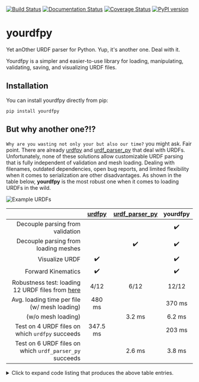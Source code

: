 [![Build Status](https://app.travis-ci.com/clemense/yourdfpy.svg?branch=main)](https://app.travis-ci.com/clemense/yourdfpy.svg?branch=main)
[![Documentation Status](https://readthedocs.org/projects/yourdfpy/badge/?version=latest)](https://yourdfpy.readthedocs.io/en/latest/?badge=latest)
[![Coverage Status](https://coveralls.io/repos/github/clemense/yourdfpy/badge.svg?branch=main)](https://coveralls.io/github/clemense/yourdfpy?branch=main)
[![PyPI version](https://badge.fury.io/py/yourdfpy.svg)](https://badge.fury.io/py/yourdfpy)

# yourdfpy

Yet anOther URDF parser for Python. Yup, it's another one. Deal with it.

Yourdfpy is a simpler and easier-to-use library for loading, manipulating, validating, saving, and visualizing URDF files.

## Installation

You can install yourdfpy directly from pip:
```
pip install yourdfpy
```


## But why another one?!?
`Why are you wasting not only your but also our time?` you might ask. Fair point. There are already [urdfpy](https://github.com/mmatl/urdfpy) and [urdf_parser_py](https://github.com/ros/urdf_parser_py) that deal with URDFs. Unfortunately, none of these solutions allow customizable URDF parsing that is fully independent of validation and mesh loading. Dealing with filenames, outdated dependencies, open bug reports, and limited flexibility when it comes to serialization are other disadvantages. As shown in the table below, **yourdfpy** is the most robust one when it comes to loading URDFs in the wild.

![Example URDFs](https://github.com/clemense/yourdfpy/blob/main/docs/_static/urdf_examples.jpg?raw=true)

|                                                                                                | [urdfpy](https://github.com/mmatl/urdfpy) | [urdf_parser_py](https://github.com/ros/urdf_parser_py) |    **yourdfpy**    |
| ---------------------------------------------------------------------------------------------: | :---------------------------------------: | :-----------------------------------------------------: | :----------------: |
|                                                               Decouple parsing from validation |                                           |                                                         | :heavy_check_mark: |
|                                                           Decouple parsing from loading meshes |                                           |                   :heavy_check_mark:                    | :heavy_check_mark: |
|                                                                                 Visualize URDF |            :heavy_check_mark:             |                                                         | :heavy_check_mark: |
|                                                                             Forward Kinematics |            :heavy_check_mark:             |                                                         | :heavy_check_mark: |
| Robustness test: loading 12 URDF files from [here](https://github.com/ankurhanda/robot-assets) |                   4/12                    |                          6/12                           |       12/12        |
|                                                   Avg. loading time per file (w/ mesh loading) |                  480 ms                   |                                                         |       370 ms       |
|                                                                             (w/o mesh loading) |                                           |                         3.2 ms                          |       6.2 ms       |
|                                                Test on 4 URDF files on which `urdfpy` succeeds |                 347.5 ms                  |                                                         |       203 ms       |
|                                        Test on 6 URDF files on which `urdf_parser_py` succeeds |                                           |                         2.6 ms                          |       3.8 ms       |

<details>
<summary>Click to expand code listing that produces the above table entries.</summary>

```python
robot_assets = ['robot-assets/urdfs/robots/barret_hand/bhand_model.URDF', 'robot-assets/urdfs/robots/robotiq_gripper/robotiq_arg85_description.URDF', 'robot-assets/urdfs/robots/anymal/anymal.urdf', 'robot-assets/urdfs/robots/franka_panda/panda.urdf', 'robot-assets/urdfs/robots/ginger_robot/gingerurdf.urdf', 'robot-assets/urdfs/robots/halodi/eve_r3.urdf', 'robot-assets/urdfs/robots/kinova/kinova.urdf', 'robot-assets/urdfs/robots/kuka_iiwa/model.urdf', 'robot-assets/urdfs/robots/pr2/pr2.urdf', 'robot-assets/urdfs/robots/ur10/ur10_robot.urdf', 'robot-assets/urdfs/robots/ur5/ur5_gripper.urdf', 'robot-assets/urdfs/robots/yumi/yumi.urdf']

import urdfpy
import urdf_parser_py
import yourdfpy

from functools import partial

def load_urdfs(fnames, load_fn):
    results = {fname: None for fname in fnames}
    for fname in fnames:
        try:
            x = load_fn(fname)
            results[fname] = x
        except:
            pass
    print(sum([1 for x, y in results.items() if y is not None]), "/", len(fnames))
    return results

# parsing success rate
load_urdfs(robot_assets, urdfpy.URDF.load)
load_urdfs(robot_assets, urdf_parser_py.urdf.URDF.load)
load_urdfs(robot_assets, yourdfpy.URDF.load)

# parsing times
%timeit load_urdfs(robot_assets, urdfpy.URDF.load)
%timeit load_urdfs(robot_assets, urdf_parser_py.urdf.URDF.load)
%timeit load_urdfs(robot_assets, yourdfpy.URDF.load)
%timeit load_urdfs(robot_assets, partial(yourdfpy.URDF.load, load_meshes=False, generate_scene_graph=False))

# fairer comparison with yourdfpy
urdfpy_fnames = [x for x, y in load_urdfs(robot_assets, urdfpy.URDF.load).items() if y is not None]
%timeit load_urdfs(urdfpy_fnames, yourdfpy.URDF.load)

# fairer comparison with urdf_parser_py
urdfparser_fnames = [x for x, y in load_urdfs(robot_assets, urdf_parser_py.urdf.URDF.from_xml_file).items() if y is not None]
%timeit load_urdfs(urdfparser_fnames, functools.partial(yourdfpy.URDF.load, load_meshes=False, generate_scene_graph=False))
```

</details>

<!--
# Visualization


cam_rot = s.camera_transform
robot_assets = glob.glob('/data/robot-assets/urdfs/robots/**/*.urdf')
for i, fname in enumerate(robot_assets):
  try:
    s = yourdfpy.URDF.load(fname).scene
    cam_T = s.camera.look_at(points=s.convex_hull.vertices, rotation=cam_rot) # distance=2.6
    s.camera_transform = cam_T
    png = s.save_image()
    with open(f"/tmp/test{i:02}.png", 'wb') as f:
        f.write(png)
  except Exception as e:
        print(e)

~/crop_image_horizontal.sh /tmp/test*png
montage /tmp/test*png -geometry +50+0 -tile x1 /tmp/montage_geom.jpg
-->

<!--
How to deploy

git tag -l
rm dist/*
rm -rf build/

# https://pyscaffold.org/en/latest/faq.html#version-faq
git gui # commit something?
git tag v<semver>
git push origin main
git push origin <tag_name>

# This should not be needed, since travis-ci does the pypi deployment
python setup.py bdist_wheel
twine upload -r testpypi dist/*

python -m pip install --index-url https://test.pypi.org/simple/ --extra-index-url https://pypi.org/simple yourdfpy==v<semver>

twine upload dist/*
-->
